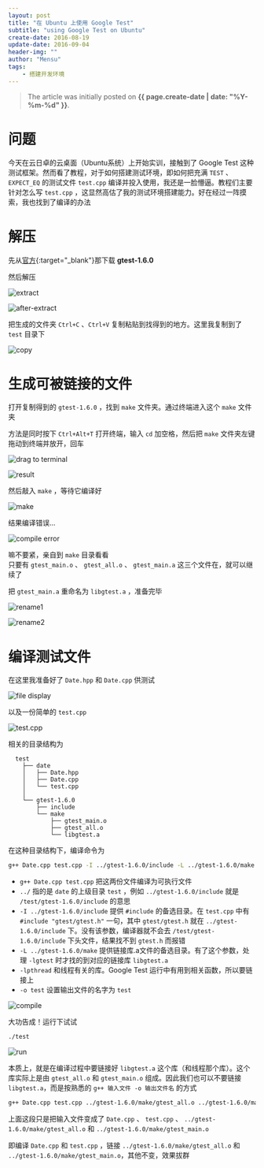 ```yaml
---
layout: post
title: "在 Ubuntu 上使用 Google Test"
subtitle: "using Google Test on Ubuntu"
create-date: 2016-08-19
update-date: 2016-09-04
header-img: ""
author: "Mensu"
tags:
    - 搭建开发环境
---
```


> The article was initially posted on **{{ page.create-date | date: "%Y-%m-%d" }}**.

# 问题

今天在云日卓的云桌面（Ubuntu系统）上开始实训，接触到了 Google Test 这种测试框架。然而看了教程，对于如何搭建测试环境，即如何把充满 ``TEST`` 、 ``EXPECT_EQ`` 的测试文件 ``test.cpp`` 编译并投入使用，我还是一脸懵逼。教程们主要针对怎么写 ``test.cpp`` ，这显然高估了我的测试环境搭建能力。好在经过一阵摸索，我也找到了编译的办法

# 解压

先从[官方](https://github.com/google/googletest/releases){:target="_blank"}那下载 **gtest-1.6.0**

然后解压

![extract](http://7xrahq.com1.z0.glb.clouddn.com/using-google-test-on-ubuntu-extract.png)

![after-extract](http://7xrahq.com1.z0.glb.clouddn.com/using-google-test-on-ubuntu-after-extract.png)

把生成的文件夹 ``Ctrl+C`` 、``Ctrl+V`` 复制粘贴到找得到的地方。这里我复制到了 ``test`` 目录下

![copy](http://7xrahq.com1.z0.glb.clouddn.com/using-google-test-on-ubuntu-copy.png)

# 生成可被链接的文件

打开复制得到的 ``gtest-1.6.0`` ，找到 ``make`` 文件夹。通过终端进入这个 ``make`` 文件夹

方法是同时按下 ``Ctrl+Alt+T`` 打开终端，输入 ``cd`` 加空格，然后把 ``make`` 文件夹左键拖动到终端并放开，回车

![drag to terminal](http://7xrahq.com1.z0.glb.clouddn.com/using-google-test-on-ubuntu-cd-drag.png)

![result](http://7xrahq.com1.z0.glb.clouddn.com/using-google-test-on-ubuntu-cd-result.png)

然后敲入 ``make`` ，等待它编译好

![make](http://7xrahq.com1.z0.glb.clouddn.com/using-google-test-on-ubuntu-make.png)

结果编译错误...

![compile error](http://7xrahq.com1.z0.glb.clouddn.com/using-google-test-on-ubuntu-error.png)

嘛不要紧，亲自到 ``make`` 目录看看  
只要有 ``gtest_main.o`` 、 ``gtest_all.o`` 、 ``gtest_main.a`` 这三个文件在，就可以继续了

把 ``gtest_main.a`` 重命名为 ``libgtest.a`` ，准备完毕

![rename1](http://7xrahq.com1.z0.glb.clouddn.com/using-google-test-on-ubuntu-rename1.png)

![rename2](http://7xrahq.com1.z0.glb.clouddn.com/using-google-test-on-ubuntu-rename2.png)

# 编译测试文件

在这里我准备好了 ``Date.hpp`` 和 ``Date.cpp`` 供测试

![file display](http://7xrahq.com1.z0.glb.clouddn.com/using-google-test-on-ubuntu-test1.png)

以及一份简单的 ``test.cpp``

![test.cpp](http://7xrahq.com1.z0.glb.clouddn.com/using-google-test-on-ubuntu-test2.png)

相关的目录结构为

~~~
  test
    ├── date
    │   ├── Date.hpp
    │   ├── Date.cpp
    │   └── test.cpp
    │
    └── gtest-1.6.0
        ├── include
        └── make
            ├── gtest_main.o
            ├── gtest_all.o
            └── libgtest.a
~~~

在这种目录结构下，编译命令为

~~~ bash
g++ Date.cpp test.cpp -I ../gtest-1.6.0/include -L ../gtest-1.6.0/make -lgtest -lpthread -o test
~~~

- ``g++ Date.cpp test.cpp`` 把这两份文件编译为可执行文件
- ``../`` 指的是 ``date`` 的上级目录 ``test`` ，例如 ``../gtest-1.6.0/include`` 就是 ``/test/gtest-1.6.0/include`` 的意思
- ``-I ../gtest-1.6.0/include`` 提供 ``#include`` 的备选目录。在 ``test.cpp`` 中有 ``#include "gtest/gtest.h"`` 一句，其中 ``gtest/gtest.h`` 就在 ``../gtest-1.6.0/include`` 下。没有该参数，编译器就不会去 ``/test/gtest-1.6.0/include`` 下头文件，结果找不到 ``gtest.h`` 而报错
- ``-L ../gtest-1.6.0/make`` 提供链接库.a文件的备选目录。有了这个参数，处理 ``-lgtest`` 时才找的到对应的链接库 ``libgtest.a``
- ``-lpthread`` 和线程有关的库。Google Test 运行中有用到相关函数，所以要链接上
- ``-o test`` 设置输出文件的名字为 ``test``

![compile](http://7xrahq.com1.z0.glb.clouddn.com/using-google-test-on-ubuntu-test3.png)

大功告成！运行下试试

~~~ bash
./test
~~~

![run](http://7xrahq.com1.z0.glb.clouddn.com/using-google-test-on-ubuntu-test4.png)

本质上，就是在编译过程中要链接好 ``libgtest.a`` 这个库（和线程那个库）。这个库实际上是由 ``gtest_all.o`` 和 ``gtest_main.o`` 组成。因此我们也可以不要链接 ``libgtest.a``，而是按熟悉的 ``g++ 输入文件 -o 输出文件名`` 的方式

~~~ bash
g++ Date.cpp test.cpp ../gtest-1.6.0/make/gtest_all.o ../gtest-1.6.0/make/gtest_main.o -I ../gtest-1.6.0/include -lpthread -o test
~~~

上面这段只是把输入文件变成了 ``Date.cpp`` 、 ``test.cpp`` 、 ``../gtest-1.6.0/make/gtest_all.o`` 和 ``../gtest-1.6.0/make/gtest_main.o``

即编译 ``Date.cpp`` 和 ``test.cpp`` ，链接 ``../gtest-1.6.0/make/gtest_all.o`` 和 ``../gtest-1.6.0/make/gtest_main.o``，其他不变，效果拔群

